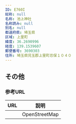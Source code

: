 ```yaml
---
ID: E760I
総称: null
名称: 池上神社
名称読み: null
別名: null
都道府県: 埼玉県
区域: 上里町
緯度: 36.2690996
経度: 139.1539607
郵便番号: 3690303
住所: 埼玉県児玉郡上里町忍保１０４０
---
```


## その他

### 参考URL

| URL | 説明          |
| --- | ------------- |
|     | OpenStreetMap |
